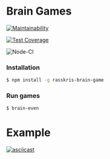 # Brain Games

[![Maintainability](https://api.codeclimate.com/v1/badges/a99a88d28ad37a79dbf6/maintainability)](https://codeclimate.com/github/codeclimate/codeclimate/maintainability)

[![Test Coverage](https://api.codeclimate.com/v1/badges/a99a88d28ad37a79dbf6/test_coverage)](https://codeclimate.com/github/codeclimate/codeclimate/test_coverage)

![Node-CI](https://github.com/Rasskris/frontend-project-lvl1/workflows/Node-CI/badge.svg?branch=master)

### Installation
```sh
$ npm install -g rasskris-brain-game
```
### Run games
```sh
$ brain-even
```

# Example
[![asciicast](https://asciinema.org/a/4rCK6OOx3J9IQ479HrUQoImzh.svg)](https://asciinema.org/a/4rCK6OOx3J9IQ479HrUQoImzh)